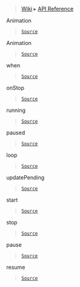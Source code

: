 > [Wiki](Home) ▸ [API Reference](API-Reference)

Animation
> [`Source`](/Neft-io/neft/tree/master/src/renderer/types/extensions/animation.litcoffee#animation-modifier)

Animation
> [`Source`](/Neft-io/neft/tree/master/src/renderer/types/extensions/animation.litcoffee#animation-animation)

when
> [`Source`](/Neft-io/neft/tree/master/src/renderer/types/extensions/animation.litcoffee#boolean-animationwhen-signal-animationonwhenchangeboolean-oldvaluesignal-animationonstart)

onStop
> [`Source`](/Neft-io/neft/tree/master/src/renderer/types/extensions/animation.litcoffee#signal-animationonstop)

running
> [`Source`](/Neft-io/neft/tree/master/src/renderer/types/extensions/animation.litcoffee#boolean-animationrunning-signal-animationonrunningchangeboolean-oldvalue)

paused
> [`Source`](/Neft-io/neft/tree/master/src/renderer/types/extensions/animation.litcoffee#boolean-animationpaused-signal-animationonpausedchangeboolean-oldvalue)

loop
> [`Source`](/Neft-io/neft/tree/master/src/renderer/types/extensions/animation.litcoffee#boolean-animationloop-signal-animationonloopchangeboolean-oldvalue)

updatePending
> [`Source`](/Neft-io/neft/tree/master/src/renderer/types/extensions/animation.litcoffee#readonly-boolean-animationupdatepending)

start
> [`Source`](/Neft-io/neft/tree/master/src/renderer/types/extensions/animation.litcoffee#animationstart)

stop
> [`Source`](/Neft-io/neft/tree/master/src/renderer/types/extensions/animation.litcoffee#animationstop)

pause
> [`Source`](/Neft-io/neft/tree/master/src/renderer/types/extensions/animation.litcoffee#animationpause)

resume
> [`Source`](/Neft-io/neft/tree/master/src/renderer/types/extensions/animation.litcoffee#animationresume)

